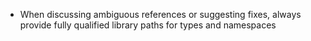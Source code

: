 ﻿- When discussing ambiguous references or suggesting fixes, always provide fully qualified library paths for types and namespaces